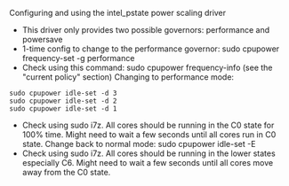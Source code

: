 Configuring and using the intel_pstate power scaling driver

- This driver only provides two possible governors: performance and powersave
- 1-time config to change to the performance governor: sudo cpupower frequency-set -g performance
- Check using this command: sudo cpupower frequency-info (see the "current policy" section)
Changing to performance mode: 
```
sudo cpupower idle-set -d 3
sudo cpupower idle-set -d 2
sudo cpupower idle-set -d 1
```

- Check using sudo i7z. All cores should be running in the C0 state for 100% time. Might need to wait a few seconds until all cores run in C0 state. 
Change back to normal mode: sudo cpupower idle-set -E
- Check using sudo i7z. All cores should be running in the lower states especially C6. Might need to wait a few seconds until all cores move away from the C0 state.


